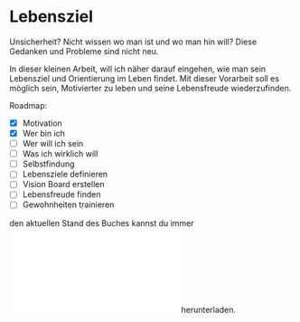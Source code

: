 # Lebensziel
Unsicherheit? Nicht wissen wo man ist und wo man hin will? Diese Gedanken und Probleme sind nicht neu.

In dieser kleinen Arbeit, will ich näher darauf eingehen, wie man sein Lebensziel und Orientierung im Leben findet. 
Mit dieser Vorarbeit soll es möglich sein, Motivierter zu leben und seine Lebensfreude wiederzufinden.

Roadmap:
- [X] Motivation 
- [X] Wer bin ich
- [ ] Wer will ich sein
- [ ] Was ich wirklich will
- [ ] Selbstfindung
- [ ] Lebensziele definieren
- [ ] Vision Board erstellen
- [ ] Lebensfreude finden
- [ ] Gewohnheiten trainieren

den aktuellen Stand des Buches kannst du immer ![als PDF](Lebensziel.pdf) herunterladen.
